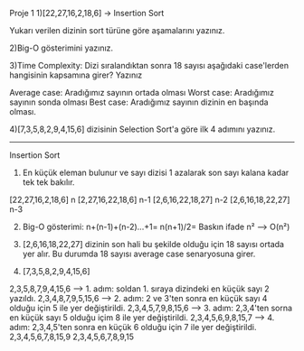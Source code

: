 Proje 1
1)[22,27,16,2,18,6] -> Insertion Sort

Yukarı verilen dizinin sort türüne göre aşamalarını yazınız.

2)Big-O gösterimini yazınız.

3)Time Complexity: Dizi sıralandıktan sonra 18 sayısı aşağıdaki case'lerden hangisinin kapsamına girer? Yazınız

Average case: Aradığımız sayının ortada olması
Worst case: Aradığımız sayının sonda olması
Best case: Aradığımız sayının dizinin en başında olması.

4)[7,3,5,8,2,9,4,15,6] dizisinin Selection Sort'a göre ilk 4 adımını yazınız.

---------------------------------------------------------------------------------

Insertion Sort

1) En küçük eleman bulunur ve sayı dizisi 1 azalarak son sayı kalana kadar tek tek bakılır.

[22,27,16,2,18,6] n
[2,27,16,22,18,6] n-1
[2,6,16,22,18,27] n-2
[2,6,16,18,22,27] n-3

2) Big-O gösterimi: n+(n-1)+(n-2)...+1= n(n+1)/2= Baskın ifade n² --> O(n²)

3) [2,6,16,18,22,27] dizinin son hali bu şekilde olduğu için 18 sayısı ortada yer alır. Bu durumda 18 sayısı average case senaryosuna girer.

4) [7,3,5,8,2,9,4,15,6] 

2,3,5,8,7,9,4,15,6 --> 1. adım: soldan 1. sıraya dizindeki en küçük sayı 2 yazıldı.
2,3,4,8,7,9,5,15,6 --> 2. adım: 2 ve 3'ten sonra en küçük sayı 4 olduğu için 5 ile yer değiştirildi.
2,3,4,5,7,9,8,15,6 --> 3. adım: 2,3,4'ten sorna en küçük sayı 5 olduğu içim 8 ile yer değiştirildi.
2,3,4,5,6,9,8,15,7 --> 4. adım: 2,3,4,5'ten sonra en küçük 6 olduğu için 7 ile yer değiştirildi.
2,3,4,5,6,7,8,15,9
2,3,4,5,6,7,8,9,15